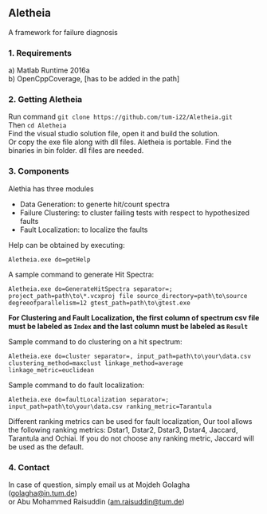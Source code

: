 ## Aletheia
A framework for failure diagnosis

### 1. Requirements
a) Matlab Runtime 2016a<br />
b) OpenCppCoverage, [has to be added in the path]<br />



### 2. Getting Aletheia
Run command ```git clone https://github.com/tum-i22/Aletheia.git```<br />
Then ```cd Aletheia```<br />
Find the visual studio solution file, open it and build the solution. <br />
Or copy the exe file along with dll files. Aletheia is portable. Find the binaries in bin folder. dll files are needed. 

### 3. Components
Alethia has three modules
* Data Generation: to generte hit/count spectra
* Failure Clustering: to cluster failing tests with respect to hypothesized faults
* Fault Localization: to localize the faults

Help can be obtained by executing:

```Aletheia.exe do=getHelp```

A sample command to generate Hit Spectra:

```Aletheia.exe do=GenerateHitSpectra separator=; project_path=path\to\*.vcxproj file source_directory=path\to\source degreeofparallelism=12 gtest_path=path\to\gtest.exe ```

**For Clustering and Fault Localization, the first column of spectrum csv file must be labeled as ```Index``` and the last column must be labeled as ```Result```**

Sample command to do clustering on a hit spectrum:

```Aletheia.exe do=cluster separator=, input_path=path\to\your\data.csv  clustering_method=maxclust linkage_method=average linkage_metric=euclidean ```

Sample command to do fault localization:

```Aletheia.exe do=faultLocalization separator=; input_path=path\to\your\data.csv ranking_metric=Tarantula``` 

Different ranking metrics can be used for fault localization, Our tool allows the following ranking metrics: 
Dstar1, Dstar2, Dstar3, Dstar4, Jaccard, Tarantula and Ochiai.
If you do not choose any ranking metric, Jaccard will be used as the default. 

### 4. Contact
In case of question, simply email us at
Mojdeh Golagha (golagha@in.tum.de) <br />
or
Abu Mohammed Raisuddin (am.raisuddin@tum.de)
